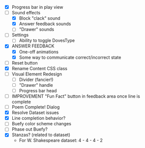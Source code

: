 - [x] Progress bar in play view
- [ ] Sound effects
    - [x] Block "clack" sound
    - [x] Answer feedback sounds
    - [ ] "Drawer" sounds
- [ ] Settings
    - [ ] Ability to toggle DovesType
- [x] ANSWER FEEDBACK
    - [x] One-off animations
    - [x] Some way to communicate correct/incorrect state
- [ ] Reset button
- [x] Rename Content CSS class
- [ ] Visual Element Redesign
    - [ ] Divider (fancier!)
    - [ ] "Drawer" handle
    - [ ] Progress bar head
- [ ] IMPROVEMENT "Fun Fact" button in feedback area once line is complete
- [ ] Poem Complete! Dialog
- [x] Resolve Dataset issues
- [x] Line completion behavior?
- [ ] Buefy color scheme changes
- [ ] Phase out Buefy?
- [x] Stanzas? (related to dataset)
    - For W. Shakespeare dataset: 4 - 4 - 4 - 2